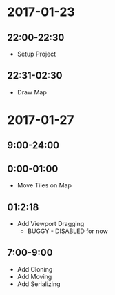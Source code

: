 # 2017-01-23

## 22:00-22:30

- Setup Project

## 22:31-02:30

- Draw Map

# 2017-01-27

## 9:00-24:00
## 0:00-01:00

- Move Tiles on Map

## 01:2:18

- Add Viewport Dragging
	- BUGGY - DISABLED for now

## 7:00-9:00

- Add Cloning
- Add Moving
- Add Serializing